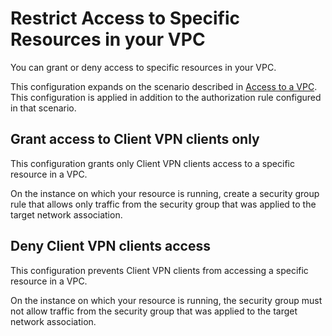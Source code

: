 # Restrict Access to Specific Resources in your VPC<a name="scenario-restrict"></a>

You can grant or deny access to specific resources in your VPC\. 

This configuration expands on the scenario described in [Access to a VPC](scenario-vpc.md)\. This configuration is applied in addition to the authorization rule configured in that scenario\.

## Grant access to Client VPN clients only<a name="scenario-restrict-grant"></a>

This configuration grants only Client VPN clients access to a specific resource in a VPC\.

On the instance on which your resource is running, create a security group rule that allows only traffic from the security group that was applied to the target network association\.

## Deny Client VPN clients access<a name="scenario-restrict-deny"></a>

This configuration prevents Client VPN clients from accessing a specific resource in a VPC\.

On the instance on which your resource is running, the security group must not allow traffic from the security group that was applied to the target network association\.
